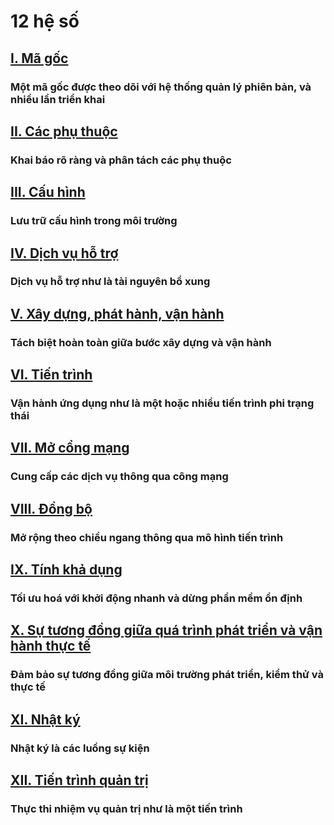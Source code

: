 12 hệ số
========

## [I. Mã gốc](./codebase)

### Một mã gốc được theo dõi với hệ thống quản lý phiên bản, và nhiều lần triển khai

## [II. Các phụ thuộc](./dependencies)

### Khai báo rõ ràng và phân tách các phụ thuộc

## [III. Cấu hình](./config)

### Lưu trữ cấu hình trong môi trường

## [IV. Dịch vụ hỗ trợ](./backing-services)

### Dịch vụ hỗ trợ như là tài nguyên bổ xung

## [V. Xây dựng, phát hành, vận hành](./build-release-run)

### Tách biệt hoàn toàn giữa bước xây dựng và vận hành

## [VI. Tiến trình](./processes)

### Vận hành ứng dụng như là một hoặc nhiều tiến trình phi trạng thái 

## [VII. Mở cổng mạng](./port-binding)

### Cung cấp các dịch vụ thông qua công mạng

## [VIII. Đồng bộ](./concurrency)

### Mở rộng theo chiều ngang thông qua mô hình tiến trình

## [IX. Tính khả dụng](./disposability)

### Tối ưu hoá với khởi động nhanh và dừng phần mềm ổn định

## [X. Sự tương đồng giữa quá trình phát triển và vận hành thực tế](./dev-prod-parity)

### Đảm bảo sự tương đồng giữa môi trường phát triển, kiểm thử và thực tế 

## [XI. Nhật ký](./logs)

### Nhật ký là các luồng sự kiện

## [XII. Tiến trình quản trị](./admin-processes)

### Thực thi nhiệm vụ quản trị như là một tiến trình 
